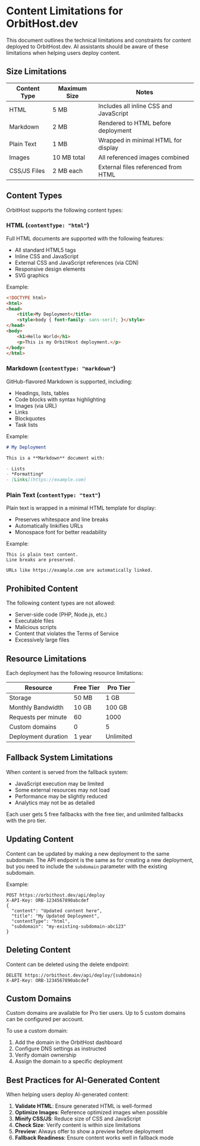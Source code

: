 # Content Limitations for OrbitHost.dev

This document outlines the technical limitations and constraints for content deployed to OrbitHost.dev. AI assistants should be aware of these limitations when helping users deploy content.

## Size Limitations

| Content Type | Maximum Size | Notes |
|--------------|--------------|-------|
| HTML         | 5 MB         | Includes all inline CSS and JavaScript |
| Markdown     | 2 MB         | Rendered to HTML before deployment |
| Plain Text   | 1 MB         | Wrapped in minimal HTML for display |
| Images       | 10 MB total  | All referenced images combined |
| CSS/JS Files | 2 MB each    | External files referenced from HTML |

## Content Types

OrbitHost supports the following content types:

### HTML (`contentType: "html"`)

Full HTML documents are supported with the following features:
- All standard HTML5 tags
- Inline CSS and JavaScript
- External CSS and JavaScript references (via CDN)
- Responsive design elements
- SVG graphics

Example:
```html
<!DOCTYPE html>
<html>
<head>
    <title>My Deployment</title>
    <style>body { font-family: sans-serif; }</style>
</head>
<body>
    <h1>Hello World</h1>
    <p>This is my OrbitHost deployment.</p>
</body>
</html>
```

### Markdown (`contentType: "markdown"`)

GitHub-flavored Markdown is supported, including:
- Headings, lists, tables
- Code blocks with syntax highlighting
- Images (via URL)
- Links
- Blockquotes
- Task lists

Example:
```markdown
# My Deployment

This is a **Markdown** document with:

- Lists
- *Formatting*
- [Links](https://example.com)

```

### Plain Text (`contentType: "text"`)

Plain text is wrapped in a minimal HTML template for display:
- Preserves whitespace and line breaks
- Automatically linkifies URLs
- Monospace font for better readability

Example:
```
This is plain text content.
Line breaks are preserved.

URLs like https://example.com are automatically linked.
```

## Prohibited Content

The following content types are not allowed:
- Server-side code (PHP, Node.js, etc.)
- Executable files
- Malicious scripts
- Content that violates the Terms of Service
- Excessively large files

## Resource Limitations

Each deployment has the following resource limitations:

| Resource              | Free Tier | Pro Tier   |
|-----------------------|-----------|------------|
| Storage               | 50 MB     | 1 GB       |
| Monthly Bandwidth     | 10 GB     | 100 GB     |
| Requests per minute   | 60        | 1000       |
| Custom domains        | 0         | 5          |
| Deployment duration   | 1 year    | Unlimited  |

## Fallback System Limitations

When content is served from the fallback system:
- JavaScript execution may be limited
- Some external resources may not load
- Performance may be slightly reduced
- Analytics may not be as detailed

Each user gets 5 free fallbacks with the free tier, and unlimited fallbacks with the pro tier.

## Updating Content

Content can be updated by making a new deployment to the same subdomain. The API endpoint is the same as for creating a new deployment, but you need to include the `subdomain` parameter with the existing subdomain.

Example:
```
POST https://orbithost.dev/api/deploy
X-API-Key: ORB-1234567890abcdef
{
  "content": "Updated content here",
  "title": "My Updated Deployment",
  "contentType": "html",
  "subdomain": "my-existing-subdomain-abc123"
}
```

## Deleting Content

Content can be deleted using the delete endpoint:

```
DELETE https://orbithost.dev/api/deploy/{subdomain}
X-API-Key: ORB-1234567890abcdef
```

## Custom Domains

Custom domains are available for Pro tier users. Up to 5 custom domains can be configured per account.

To use a custom domain:
1. Add the domain in the OrbitHost dashboard
2. Configure DNS settings as instructed
3. Verify domain ownership
4. Assign the domain to a specific deployment

## Best Practices for AI-Generated Content

When helping users deploy AI-generated content:

1. **Validate HTML**: Ensure generated HTML is well-formed
2. **Optimize Images**: Reference optimized images when possible
3. **Minify CSS/JS**: Reduce size of CSS and JavaScript
4. **Check Size**: Verify content is within size limitations
5. **Preview**: Always offer to show a preview before deployment
6. **Fallback Readiness**: Ensure content works well in fallback mode
